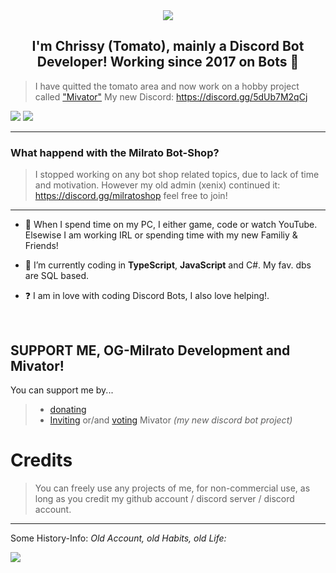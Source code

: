 <div align="center" style"border-radius:15px">
  <a href="https://discord.gg/5dUb7M2qCj" title="Discord Server" target="_blank">
    <img src="https://cdn.discordapp.com/banners/1069185336913170503/5d74ce8347210fb362c092292c85a184.png" style"width: 100%;border-radius:15px">
  </a>
</div>

## <div align="center">I'm Chrissy (Tomato), mainly a Discord Bot Developer! Working since 2017 on Bots 🚀</div>  

> I have quitted the tomato area and now work on a hobby project called ["Mivator"](https://mivator.com)
> My new Discord: https://discord.gg/5dUb7M2qCj

<a href="https://discord.com/users/498094279793704991/"><img src="https://discord.c99.nl/widget/theme-3/498094279793704991.png"></a> <a href="https://discord.gg/5dUb7M2qCj"><img src="https://discord.com/api/guilds/1001450173903417444/widget.png?style=banner2"></a>

***

### What happend with the Milrato Bot-Shop?

> I stopped working on any bot shop related topics, due to lack of time and motivation. However my old admin (xenix) continued it:
> https://discord.gg/milratoshop feel free to join!

***

- 🔭 When I spend time on my PC, I either game, code or watch YouTube. Elsewise I am working IRL or spending time with my new Familiy & Friends!
  

- 🌱 I’m currently coding in **TypeScript**, **JavaScript** and C#. My fav. dbs are SQL based.  
  

- ❓  I am in love with coding Discord Bots, I also love helping!.
  
<br/>
  
## SUPPORT ME, OG-Milrato Development and Mivator!

You can support me by...
> - [donating](https://paypal.me/MilratoDevelopment)
> - [Inviting](https://discord.com/oauth2/authorize?client_id=1068868597398650971&permissions=2056&scope=applications.commands%20bot) or/and [voting](https://top.gg/bot/1068868597398650971/vote) Mivator *(my new discord bot project)*

# Credits

> You can freely use any projects of me, for non-commercial use, as long as you credit my github account / discord server / discord account.

***

Some History-Info: *Old Account, old Habits, old Life:*

![](https://discord.c99.nl/widget/theme-3/442355791412854784.png)
